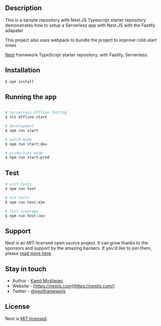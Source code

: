 ## Description
This is a sample repository with Nest.JS Typescript starter repository demonstrates how to setup a 
Serverless app with Nest.JS with the Fastify adapater

This project also uses webpack to bundle the project to improve cold-start times

[Nest](https://github.com/nestjs/nest) framework TypeScript starter repository, with Fastify, Serverless.

## Installation

```bash
$ npm install
```

## Running the app

```bash

# Serverless Offline Testing
$ sls offline start 

# development
$ npm run start

# watch mode
$ npm run start:dev

# production mode
$ npm run start:prod


```

## Test

```bash
# unit tests
$ npm run test

# e2e tests
$ npm run test:e2e

# test coverage
$ npm run test:cov
```

## Support

Nest is an MIT-licensed open source project. It can grow thanks to the sponsors and support by the amazing backers. If you'd like to join them, please [read more here](https://docs.nestjs.com/support).

## Stay in touch

- Author - [Kamil Myśliwiec](https://kamilmysliwiec.com)
- Website - [https://nestjs.com](https://nestjs.com/)
- Twitter - [@nestframework](https://twitter.com/nestframework)

## License

Nest is [MIT licensed](LICENSE).
